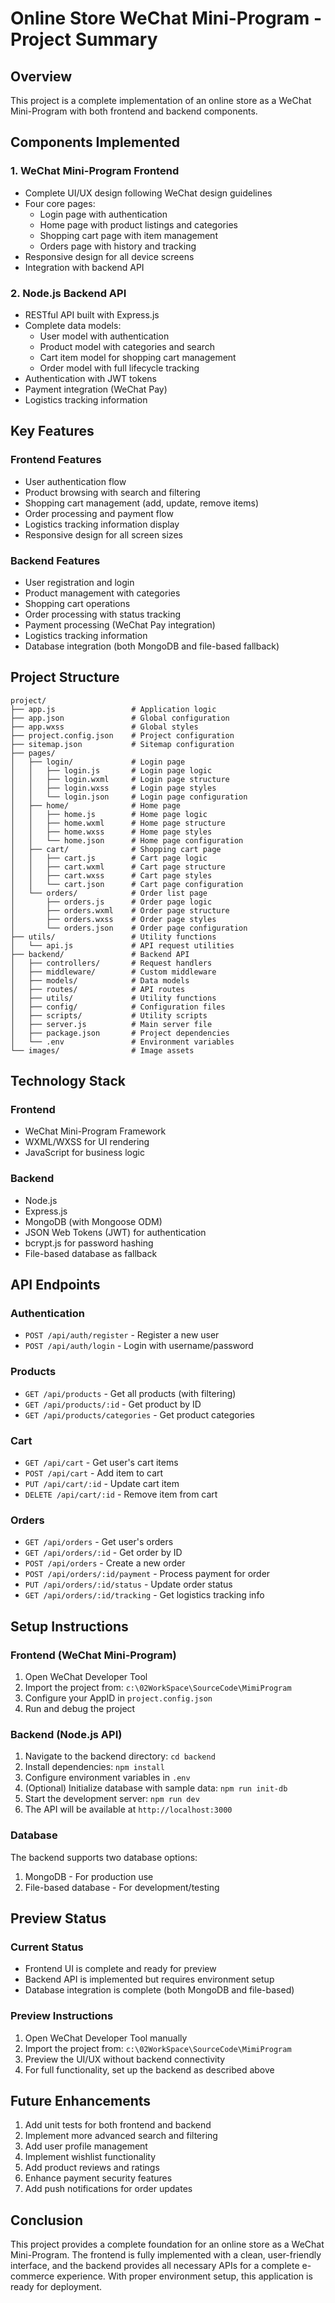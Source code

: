 # Online Store WeChat Mini-Program - Project Summary

## Overview
This project is a complete implementation of an online store as a WeChat Mini-Program with both frontend and backend components.

## Components Implemented

### 1. WeChat Mini-Program Frontend
- Complete UI/UX design following WeChat design guidelines
- Four core pages:
  - Login page with authentication
  - Home page with product listings and categories
  - Shopping cart page with item management
  - Orders page with history and tracking
- Responsive design for all device screens
- Integration with backend API

### 2. Node.js Backend API
- RESTful API built with Express.js
- Complete data models:
  - User model with authentication
  - Product model with categories and search
  - Cart item model for shopping cart management
  - Order model with full lifecycle tracking
- Authentication with JWT tokens
- Payment integration (WeChat Pay)
- Logistics tracking information

## Key Features

### Frontend Features
- User authentication flow
- Product browsing with search and filtering
- Shopping cart management (add, update, remove items)
- Order processing and payment flow
- Logistics tracking information display
- Responsive design for all screen sizes

### Backend Features
- User registration and login
- Product management with categories
- Shopping cart operations
- Order processing with status tracking
- Payment processing (WeChat Pay integration)
- Logistics tracking information
- Database integration (both MongoDB and file-based fallback)

## Project Structure

```
project/
├── app.js                 # Application logic
├── app.json               # Global configuration
├── app.wxss               # Global styles
├── project.config.json    # Project configuration
├── sitemap.json           # Sitemap configuration
├── pages/
│   ├── login/             # Login page
│   │   ├── login.js       # Login page logic
│   │   ├── login.wxml     # Login page structure
│   │   ├── login.wxss     # Login page styles
│   │   └── login.json     # Login page configuration
│   ├── home/              # Home page
│   │   ├── home.js        # Home page logic
│   │   ├── home.wxml      # Home page structure
│   │   ├── home.wxss      # Home page styles
│   │   └── home.json      # Home page configuration
│   ├── cart/              # Shopping cart page
│   │   ├── cart.js        # Cart page logic
│   │   ├── cart.wxml      # Cart page structure
│   │   ├── cart.wxss      # Cart page styles
│   │   └── cart.json      # Cart page configuration
│   └── orders/            # Order list page
│       ├── orders.js      # Order page logic
│       ├── orders.wxml    # Order page structure
│       ├── orders.wxss    # Order page styles
│       └── orders.json    # Order page configuration
├── utils/                 # Utility functions
│   └── api.js             # API request utilities
├── backend/               # Backend API
│   ├── controllers/       # Request handlers
│   ├── middleware/        # Custom middleware
│   ├── models/            # Data models
│   ├── routes/            # API routes
│   ├── utils/             # Utility functions
│   ├── config/            # Configuration files
│   ├── scripts/           # Utility scripts
│   ├── server.js          # Main server file
│   ├── package.json       # Project dependencies
│   └── .env               # Environment variables
└── images/                # Image assets
```

## Technology Stack

### Frontend
- WeChat Mini-Program Framework
- WXML/WXSS for UI rendering
- JavaScript for business logic

### Backend
- Node.js
- Express.js
- MongoDB (with Mongoose ODM)
- JSON Web Tokens (JWT) for authentication
- bcrypt.js for password hashing
- File-based database as fallback

## API Endpoints

### Authentication
- `POST /api/auth/register` - Register a new user
- `POST /api/auth/login` - Login with username/password

### Products
- `GET /api/products` - Get all products (with filtering)
- `GET /api/products/:id` - Get product by ID
- `GET /api/products/categories` - Get product categories

### Cart
- `GET /api/cart` - Get user's cart items
- `POST /api/cart` - Add item to cart
- `PUT /api/cart/:id` - Update cart item
- `DELETE /api/cart/:id` - Remove item from cart

### Orders
- `GET /api/orders` - Get user's orders
- `GET /api/orders/:id` - Get order by ID
- `POST /api/orders` - Create a new order
- `POST /api/orders/:id/payment` - Process payment for order
- `PUT /api/orders/:id/status` - Update order status
- `GET /api/orders/:id/tracking` - Get logistics tracking info

## Setup Instructions

### Frontend (WeChat Mini-Program)
1. Open WeChat Developer Tool
2. Import the project from: `c:\02WorkSpace\SourceCode\MimiProgram`
3. Configure your AppID in `project.config.json`
4. Run and debug the project

### Backend (Node.js API)
1. Navigate to the backend directory: `cd backend`
2. Install dependencies: `npm install`
3. Configure environment variables in `.env`
4. (Optional) Initialize database with sample data: `npm run init-db`
5. Start the development server: `npm run dev`
6. The API will be available at `http://localhost:3000`

### Database
The backend supports two database options:
1. MongoDB - For production use
2. File-based database - For development/testing

## Preview Status

### Current Status
- Frontend UI is complete and ready for preview
- Backend API is implemented but requires environment setup
- Database integration is complete (both MongoDB and file-based)

### Preview Instructions
1. Open WeChat Developer Tool manually
2. Import the project from: `c:\02WorkSpace\SourceCode\MimiProgram`
3. Preview the UI/UX without backend connectivity
4. For full functionality, set up the backend as described above

## Future Enhancements
1. Add unit tests for both frontend and backend
2. Implement more advanced search and filtering
3. Add user profile management
4. Implement wishlist functionality
5. Add product reviews and ratings
6. Enhance payment security features
7. Add push notifications for order updates

## Conclusion
This project provides a complete foundation for an online store as a WeChat Mini-Program. The frontend is fully implemented with a clean, user-friendly interface, and the backend provides all necessary APIs for a complete e-commerce experience. With proper environment setup, this application is ready for deployment.